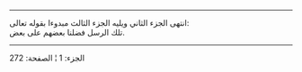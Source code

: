 ------------------------------------------------------------------------

انتهى الجزء الثاني ويليه الجزء الثالث مبدوءا بقوله تعالى:  
تلك الرسل فضلنا بعضهم على بعض.

------------------------------------------------------------------------

الجزء: 1 ¦ الصفحة: 272
